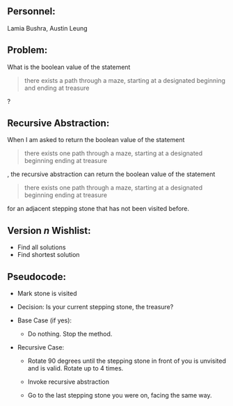 ## Personnel: 
Lamia Bushra, Austin Leung

## Problem: 
What is the boolean value of the statement

>there exists a path through a maze, starting at a designated beginning and ending at treasure

?


## Recursive Abstraction: 
When I am asked to return the boolean value of the statement 

>there exists one path through a maze, starting at a designated beginning ending at treasure 

, the recursive abstraction can return the boolean value of the statement 

>there exists one path through a maze, starting at a designated beginning ending at treasure

for an adjacent stepping stone that has not been visited before.


## Version *n* Wishlist:
* Find all solutions
* Find shortest solution


## Pseudocode:
* Mark stone is visited

* Decision: Is your current stepping stone, the treasure?

* Base Case (if yes): 

   * Do nothing. Stop the method.
   
* Recursive Case:

   * Rotate 90 degrees until the stepping stone in front of you is unvisited and is valid. Rotate up to 4 times.
   
   * Invoke recursive abstraction
   
   * Go to the last stepping stone you were on, facing the same way.
